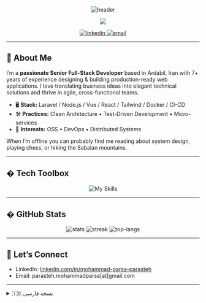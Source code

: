 <!-- Banner -->
<div align="center">
  <img src="https://capsule-render.vercel.app/api?type=waving&color=gradient&height=180&section=header&text=Mohammad%20Parsa%20Parasteh&fontSize=40&fontColor=ffffff" alt="header" />
</div>

<p align="center">
  <img src="https://readme-typing-svg.herokuapp.com?center=true&vCenter=true&lines=Senior+Full-Stack+Web+Developer;Open-Source+Lover;DevOps+Enthusiast" />
</p>

<p align="center">
  <a href="https://www.linkedin.com/in/mohammad-parsa-parasteh/" target="_blank">
    <img src="https://img.shields.io/badge/LinkedIn-Connect-blue?style=for-the-badge&logo=linkedin" alt="linkedin"/>
  </a>
  <a href="mailto:parasteh.mohammadparsa@gmail.com" target="_blank">
    <img src="https://img.shields.io/badge/Email-Say%20Hi!-D14836?style=for-the-badge&logo=gmail&logoColor=white" alt="email"/>
  </a>
</p>

---

## 🚀 About Me

I’m a **passionate Senior Full-Stack Developer** based in Ardabil, Iran with 7+ years of experience designing & building production-ready web applications. I love translating business ideas into elegant technical solutions and thrive in agile, cross-functional teams.

* 🖥️ **Stack:** Laravel / Node.js / Vue / React / Tailwind / Docker / CI-CD  
* 🛠️ **Practices:** Clean Architecture • Test-Driven Development • Micro-services  
* 💖 **Interests:** OSS • DevOps • Distributed Systems  

When I’m offline you can probably find me reading about system design, playing chess, or hiking the Sabalan mountains. 

---

## � Tech Toolbox

<p align="center">
  <img src="https://skillicons.dev/icons?i=laravel,php,nodejs,python,vue,react,tailwind,bootstrap,mysql,postgres,mongodb,docker,git,linux,nginx&perline=8" alt="My Skills"/>
</p>

---

## � GitHub Stats

<p align="center">
  <img src="https://github-readme-stats.vercel.app/api?username=prs1378&show_icons=true&theme=tokyonight&hide_border=true" alt="stats" />
  <img src="https://github-readme-streak-stats.herokuapp.com?user=prs1378&theme=tokyonight&hide_border=true" alt="streak" />
  <img src="https://github-readme-stats.vercel.app/api/top-langs/?username=prs1378&layout=compact&theme=tokyonight&hide_border=true" alt="top-langs" />
</p>

---

## 🤝 Let’s Connect

- LinkedIn: [linkedin.com/in/mohammad-parsa-parasteh](https://www.linkedin.com/in/mohammad-parsa-parasteh/)
- Email: parasteh.mohammadparsa[at]gmail.com

---

<details>
<summary>🇮🇷 نسخه فارسی</summary>

## 🌍 درباره من

من **محمد پارسا پرسته**، توسعه‌دهنده **فول‌استک وب** با بیش از ۷ سال تجربه در ساخت برنامه‌های مقیاس‌پذیر و قدرتمند هستم. عاشق یادگیری تکنولوژی‌های جدید و مشارکت در پروژه‌های متن‌بازم.

## 💼 مهارت‌ها

<b>بک‌اند:</b> Laravel، Node.js، PHP، Python  
<b>فرانت‌اند:</b> Vue.js، React، Tailwind CSS، Bootstrap  
<b>دیتابیس:</b> MySQL، PostgreSQL، MongoDB  
<b>DevOps & ابزارها:</b> Docker، CI/CD، Git، Nginx، Linux  

## 📫 راه‌های ارتباطی

[لینکدین](https://www.linkedin.com/in/mohammad-parsa-parasteh/) | parasteh.mohammadparsa[at]gmail.com

</details>
